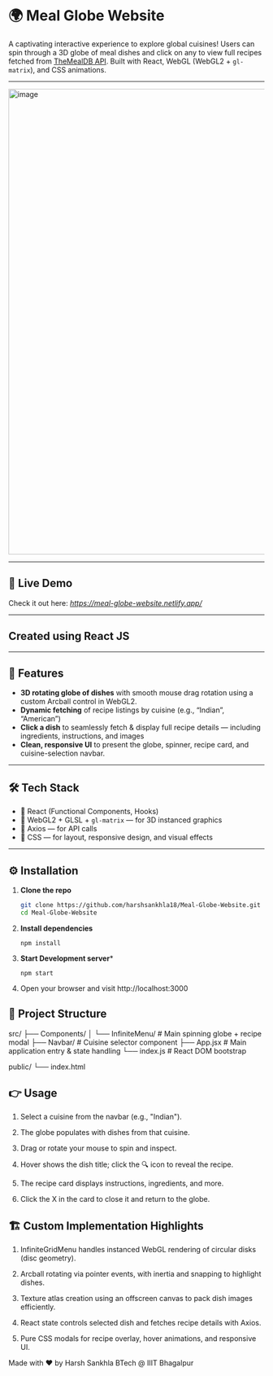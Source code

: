 # 🌍 Meal Globe Website

A captivating interactive experience to explore global cuisines! Users can spin through a 3D globe of meal dishes and click on any to view full recipes fetched from [TheMealDB API](https://www.themealdb.com). Built with React, WebGL (WebGL2 + `gl-matrix`), and CSS animations.

---
<img width="1885" height="915" alt="image" src="https://github.com/user-attachments/assets/588772ac-01c7-403d-8390-f5414c89b92a" />

---
## 🚀 Live Demo

Check it out here: *https://meal-globe-website.netlify.app/*

---

## Created using React JS

---

## 🔧 Features

- **3D rotating globe of dishes** with smooth mouse drag rotation using a custom Arcball control in WebGL2.
- **Dynamic fetching** of recipe listings by cuisine (e.g., “Indian”, “American”) 
- **Click a dish** to seamlessly fetch & display full recipe details — including ingredients, instructions, and images
- **Clean, responsive UI** to present the globe, spinner, recipe card, and cuisine-selection navbar.

---

## 🛠️ Tech Stack

- 🔹 React (Functional Components, Hooks)
- 🔹 WebGL2 + GLSL + `gl-matrix` — for 3D instanced graphics
- 🔹 Axios — for API calls
- 🔹 CSS — for layout, responsive design, and visual effects

---

## ⚙️ Installation

1. **Clone the repo** 
   ```bash
   git clone https://github.com/harshsankhla18/Meal-Globe-Website.git
   cd Meal-Globe-Website
   ```
2. **Install dependencies**
   ```
   npm install
   ```
3. **Start Development server***
   ```
   npm start
   ```
4. Open your browser and visit http://localhost:3000

## 🧩 Project Structure

src/
├── Components/
│   └── InfiniteMenu/       # Main spinning globe + recipe modal
├── Navbar/                 # Cuisine selector component
├── App.jsx                 # Main application entry & state handling
└── index.js                # React DOM bootstrap

public/
└── index.html

## 👉 Usage
1. Select a cuisine from the navbar (e.g., "Indian").

2. The globe populates with dishes from that cuisine.

3. Drag or rotate your mouse to spin and inspect.

4. Hover shows the dish title; click the 🔍 icon to reveal the recipe.

5. The recipe card displays instructions, ingredients, and more.

6. Click the X in the card to close it and return to the globe.

## 🏗️ Custom Implementation Highlights
1. InfiniteGridMenu handles instanced WebGL rendering of circular disks (disc geometry).

2. Arcball rotating via pointer events, with inertia and snapping to highlight dishes.

3. Texture atlas creation using an offscreen canvas to pack dish images efficiently.

4. React state controls selected dish and fetches recipe details with Axios.

5. Pure CSS modals for recipe overlay, hover animations, and responsive UI.

Made with ❤️ by Harsh Sankhla
BTech @ IIIT Bhagalpur
